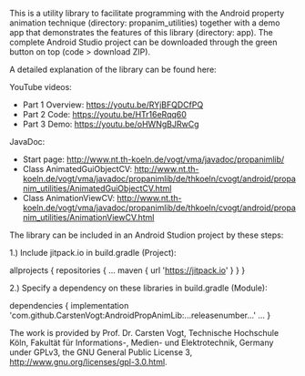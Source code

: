 This is a utility library to facilitate programming with the Android property animation technique (directory: propanim_utilities) together with a demo app that demonstrates the features of this library (directory: app). The complete Android Studio project can be downloaded through the green button on top (code > download ZIP).

A detailed explanation of the library can be found here:

YouTube videos:
- Part 1 Overview: https://youtu.be/RYjBFQDCfPQ
- Part 2 Code: https://youtu.be/HTr16eRqq60
- Part 3 Demo: https://youtu.be/oHWNgBJRwCg

JavaDoc: 
- Start page: http://www.nt.th-koeln.de/vogt/vma/javadoc/propanimlib/
- Class AnimatedGuiObjectCV: http://www.nt.th-koeln.de/vogt/vma/javadoc/propanimlib/de/thkoeln/cvogt/android/propanim_utilities/AnimatedGuiObjectCV.html
- Class AnimationViewCV: http://www.nt.th-koeln.de/vogt/vma/javadoc/propanimlib/de/thkoeln/cvogt/android/propanim_utilities/AnimationViewCV.html

The library can be included in an Android Studion project by these steps:

1.) Include jitpack.io in build.gradle (Project):

allprojects {
  repositories {
     ...
     maven { url 'https://jitpack.io' }
  }
}

2.) Specify a dependency on these libraries in build.gradle (Module):

dependencies {
  implementation 'com.github.CarstenVogt:AndroidPropAnimLib:...releasenumber...'
  ...
}

The work is provided by Prof. Dr. Carsten Vogt, Technische Hochschule K&ouml;ln, Fakult&auml;t f&uuml;r Informations-, Medien- und Elektrotechnik, Germany
under GPLv3, the GNU General Public License 3,
http://www.gnu.org/licenses/gpl-3.0.html.


